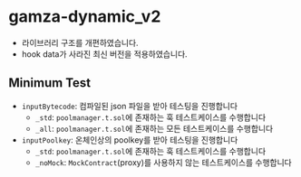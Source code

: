 # gamza-dynamic_v2
- 라이브러리 구조를 개편하였습니다.
- hook data가 사라진 최신 버전을 적용하였습니다.
## Minimum Test
- `inputBytecode`: 컴파일된 json 파일을 받아 테스팅을 진행합니다
    - `_std`: `poolmanager.t.sol`에 존재하는 훅 테스트케이스를 수행합니다
    - `_all`: `poolmanager.t.sol`에 존재하는 모든 테스트케이스를 수행합니다
- `inputPoolkey`: 온체인상의 poolkey를 받아 테스팅을 진행합니다
    - `_std`: `poolmanager.t.sol`에 존재하는 훅 테스트케이스를 수행합니다
    - `_noMock`: `MockContract`(proxy)를 사용하지 않는 테스트케이스를 수행합니다
